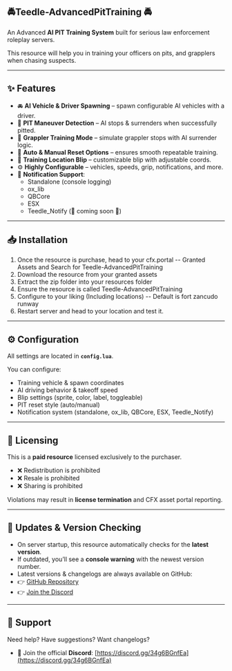 ## 🚔Teedle-AdvancedPitTraining 🚔 ##
An Advanced **AI PIT Training System** built for serious law enforcement roleplay servers. 

This resource will help you in training your officers on pits, and grapplers when chasing suspects.

-----------------------------------------------------------------------------------------------------------------------------------------------------------------

## ✨ Features
- 🚘 **AI Vehicle & Driver Spawning** – spawn configurable AI vehicles with a driver.  
- 🎯 **PIT Maneuver Detection** – AI stops & surrenders when successfully pitted.  
- 🛑 **Grappler Training Mode** – simulate grappler stops with AI surrender logic.  
- 🔄 **Auto & Manual Reset Options** – ensures smooth repeatable training.  
- 📍 **Training Location Blip** – customizable blip with adjustable coords.  
- ⚙️ **Highly Configurable** – vehicles, speeds, grip, notifications, and more.  
- 🔔 **Notification Support**:
  - Standalone (console logging)  
  - ox_lib  
  - QBCore  
  - ESX  
  - Teedle_Notify (🚧 coming soon 🚧)  

-----------------------------------------------------------------------------------------------------------------------------------------------------------------

## 📥 Installation
1. Once the resource is purchase, head to your cfx.portal -- Granted Assets and Search for Teedle-AdvancedPitTraining
2. Download the resource from your granted assets
3. Extract the zip folder into your resources folder
4. Ensure the resource is called Teedle-AdvancedPitTraining
5. Configure to your liking (Including locations) -- Default is fort zancudo runway
6. Restart server and head to your location and test it.

-----------------------------------------------------------------------------------------------------------------------------------------------------------------

## ⚙️ Configuration
All settings are located in **`config.lua`**. 

You can configure:  
- Training vehicle & spawn coordinates  
- AI driving behavior & takeoff speed  
- Blip settings (sprite, color, label, toggleable)  
- PIT reset style (auto/manual)  
- Notification system (standalone, ox_lib, QBCore, ESX, Teedle_Notify) 

-----------------------------------------------------------------------------------------------------------------------------------------------------------------

## 📜 Licensing
This is a **paid resource** licensed exclusively to the purchaser.  
- ❌ Redistribution is prohibited  
- ❌ Resale is prohibited  
- ❌ Sharing is prohibited  

Violations may result in **license termination** and CFX asset portal reporting.

-----------------------------------------------------------------------------------------------------------------------------------------------------------------

## 🔄 Updates & Version Checking
- On server startup, this resource automatically checks for the **latest version**.  
- If outdated, you’ll see a **console warning** with the newest version number.  
- Latest versions & changelogs are always available on GitHub:  
- 👉 [GitHub Repository](https://github.com/TeedleScripts/AdvancedPitTraining)
- 👉 [Join the Discord](https://discord.gg/34g6BGnfEa)  

-----------------------------------------------------------------------------------------------------------------------------------------------------------------

## 🛟 Support
Need help? Have suggestions? Want changelogs?  
- 💬 Join the official **Discord**: [https://discord.gg/34g6BGnfEa](https://discord.gg/34g6BGnfEa) 